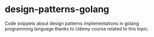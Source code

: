 # design-patterns-golang
Code snippets about design patterns implementations in golang programming language thanks to Udemy course related to this topic.
